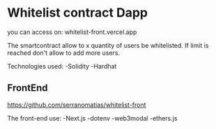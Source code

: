 # Whitelist contract Dapp

you can access on: whitelist-front.vercel.app

The smartcontract allow to x quantity of users be whitelisted.
If limit is reached don't allow to add more users.

Technologies used:
-Solidity
-Hardhat


## FrontEnd

https://github.com/serranomatias/whitelist-front

The front-end use: 
-Next.js
-dotenv
-web3modal
-ethers.js

